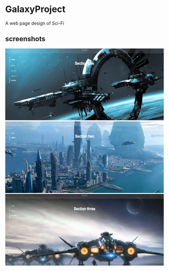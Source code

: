 # GalaxyProject
A web page design of Sci-Fi

## screenshots
![](screenshots/section1.png) ![](screenshots/section2.png) ![](screenshots/section3.png)

